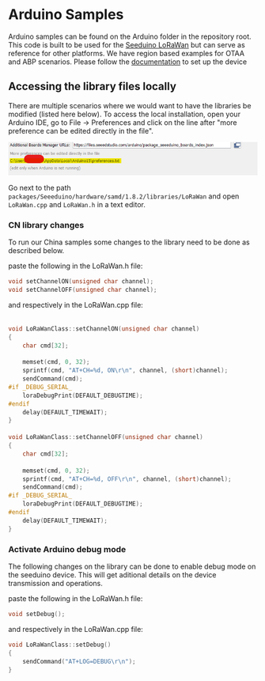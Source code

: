 # Arduino Samples

Arduino samples can be found on the Arduino folder in the repository root. This code is built to be used for the [Seeduino LoRaWan](https://wiki.seeedstudio.com/Seeeduino_LoRAWAN/) but can serve as reference for other platforms. We have region based examples for OTAA and ABP scenarios. Please follow the [documentation](https://wiki.seeedstudio.com/Seeed_Arduino_Boards/) to set up the device

## Accessing the library files locally

There are multiple scenarios where we would want to have the libraries be modified (listed here below). To access the local installation, open your Arduino IDE, go to File -> Preferences and click on the line after "more preference can be edited directly in the file".

![arduino files location](../images/arduinolibrarycustomsetup.png)

Go next to the path `packages/Seeeduino/hardware/samd/1.8.2/libraries/LoRaWan` and open `LoRaWan.cpp` and `LoRaWan.h` in a text editor.

### CN library changes

To run our China samples some changes to the library need to be done as described below.

paste the following in the LoRaWan.h file:

``` C
void setChannelON(unsigned char channel);
void setChannelOFF(unsigned char channel);
```

and respectively in the LoRaWan.cpp file:

``` C

void LoRaWanClass::setChannelON(unsigned char channel)
{
    char cmd[32];

    memset(cmd, 0, 32);
    sprintf(cmd, "AT+CH=%d, ON\r\n", channel, (short)channel);
    sendCommand(cmd);
#if _DEBUG_SERIAL_
    loraDebugPrint(DEFAULT_DEBUGTIME);
#endif
    delay(DEFAULT_TIMEWAIT);
}

void LoRaWanClass::setChannelOFF(unsigned char channel)
{
    char cmd[32];

    memset(cmd, 0, 32);
    sprintf(cmd, "AT+CH=%d, OFF\r\n", channel, (short)channel);
    sendCommand(cmd);
#if _DEBUG_SERIAL_
    loraDebugPrint(DEFAULT_DEBUGTIME);
#endif
    delay(DEFAULT_TIMEWAIT);
}
```

### Activate Arduino debug mode

The following changes on the library can be done to enable debug mode on the seeduino device. This will get aditional details on the device transmission and operations.

paste the following in the LoRaWan.h file:

``` C
void setDebug();
```

and respectively in the LoRaWan.cpp file:

``` C
void LoRaWanClass::setDebug()
{
    sendCommand("AT+LOG=DEBUG\r\n");
}
```
